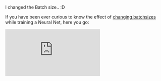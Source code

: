 I changed the Batch size.. :D

If you have been ever curious to know the effect of [changing batchsizes](https://www.youtube.com/watch?v=vVX9vld3vrY) while training a Neural Net, here you go:

![Batch size graph for test and train](https://github.com/rahulunair/batch_sizes/blob/master/batchsize.pdf?raw=true "Batch size")


